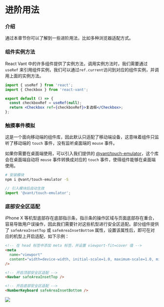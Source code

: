 # 进阶用法

### 介绍

通过本章节你可以了解到一些进阶用法，比如多种浏览器适配方式。

### 组件实例方法

React Vant 中的许多组件提供了实例方法，调用实例方法时，我们需要通过 `useRef` 来引用组件实例，我们可以通过`ref.current`访问到对应的组件实例，并调用上面的实例方法。

```jsx | pure
import { useRef } from 'react';
import { Checkbox } from 'react-vant';

export default () => {
  const checkboxRef = useRef(null);
  return <Checkbox ref={checkboxRef}>复选框</Checkbox>;
};
```

### 触摸事件模拟

这是一个面向移动端的组件库，因此默认只适配了移动端设备，这意味着组件只监听了移动端的 `touch` 事件，没有监听桌面端的 `mouse` 事件。

如果你需要在桌面端使用，可以引入我们提供的 [@vant/touch-emulator](https://github.com/youzan/vant/tree/dev/packages/vant-touch-emulator)，这个库会在桌面端自动将 `mouse` 事件转换成对应的 `touch` 事件，使得组件能够在桌面端使用。

```bash
# 安装模块
npm i @vant/touch-emulator -S
```

```js
// 引入模块后自动生效
import '@vant/touch-emulator';
```

### 底部安全区适配

iPhone X 等机型底部存在底部指示条，指示条的操作区域与页面底部存在重合，容易导致用户误操作，因此我们需要针对这些机型进行安全区适配。部分组件提供了 `safeAreaInsetTop` 或 `safeAreaInsetBottom` 属性，设置该属性后，即可在对应的机型上开启适配，如下示例：

```html
<!-- 在 head 标签中添加 meta 标签，并设置 viewport-fit=cover 值 -->
<meta
  name="viewport"
  content="width=device-width, initial-scale=1.0, maximum-scale=1.0, minimum-scale=1.0, viewport-fit=cover"
/>

<!-- 开启顶部安全区适配 -->
<Navbar safeAreaInsetTop />

<!-- 开启底部安全区适配 -->
<NumberKeyboard safeAreaInsetBottom />
```

<img src="https://img.yzcdn.cn/vant/safearea.png">
